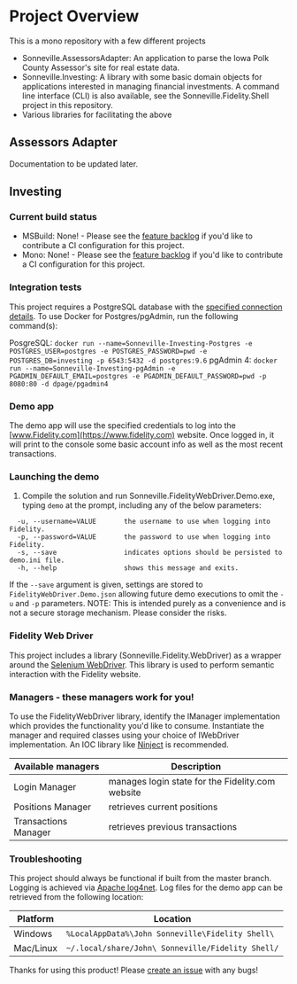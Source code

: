 # Project Overview
This is a mono repository with a few different projects
* Sonneville.AssessorsAdapter: An application to parse the Iowa Polk County Assessor's site for real estate data. 
* Sonneville.Investing: A library with some basic domain objects for applications interested in managing financial investments. A command line interface (CLI) is also available, see the Sonneville.Fidelity.Shell project in this repository.
* Various libraries for facilitating the above

## Assessors Adapter
Documentation to be updated later.

## Investing

### Current build status
* MSBuild: None! - Please see the [feature backlog](https://github.com/SonnevilleJ/Investing/tree/master/backlog.md) if you'd like to contribute a CI configuration for this project.
* Mono: None! - Please see the [feature backlog](https://github.com/SonnevilleJ/Investing/tree/master/backlog.md) if you'd like to contribute a CI configuration for this project.

### Integration tests
This project requires a PostgreSQL database with the [specified connection details](https://github.com/SonnevilleJ/Investing/blob/data-storage/Sonneville.Investing.Persistence.IntegrationTest/IntegrationTestConnection.cs). To use Docker for Postgres/pgAdmin, run the following command(s):

PosgreSQL: `docker run --name=Sonneville-Investing-Postgres -e POSTGRES_USER=postgres -e POSTGRES_PASSWORD=pwd -e POSTGRES_DB=investing -p 6543:5432 -d postgres:9.6`
pgAdmin 4: `docker run --name=Sonneville-Investing-pgAdmin -e PGADMIN_DEFAULT_EMAIL=postgres -e PGADMIN_DEFAULT_PASSWORD=pwd -p 8080:80 -d dpage/pgadmin4`

### Demo app
The demo app will use the specified credentials to log into the [www.Fidelity.com](https://www.fidelity.com) website. Once logged in, it will print to the console some basic account info as well as the most recent transactions.

### Launching the demo
1. Compile the solution and run Sonneville.FidelityWebDriver.Demo.exe, typing `demo` at the prompt, including any of the below parameters:
```
  -u, --username=VALUE       the username to use when logging into Fidelity.
  -p, --password=VALUE       the password to use when logging into Fidelity.
  -s, --save                 indicates options should be persisted to demo.ini file.
  -h, --help                 shows this message and exits.
```
If the `--save` argument is given, settings are stored to `FidelityWebDriver.Demo.json` allowing future demo executions to omit the `-u` and `-p` parameters. NOTE: This is intended purely as a convenience and is not a secure storage mechanism. Please consider the risks.

### Fidelity Web Driver
This project includes a library (Sonneville.Fidelity.WebDriver) as a wrapper around the [Selenium WebDriver](http://www.seleniumhq.org/projects/webdriver). This library is used to perform semantic interaction with the Fidelity website.

### Managers - these managers work for you!
To use the FidelityWebDriver library, identify the IManager implementation which provides the functionality you'd like to consume. Instantiate the manager and required classes using your choice of IWebDriver implementation. An IOC library like [Ninject](http://www.ninject.org) is recommended.

Available managers   | Description |
-------------------- | ----------------------------------------------------
Login Manager        | manages login state for the Fidelity.com website
Positions Manager    | retrieves current positions
Transactions Manager | retrieves previous transactions

### Troubleshooting
This project should always be functional if built from the master branch. Logging is achieved via [Apache log4net](https://logging.apache.org/log4net). Log files for the demo app can be retrieved from the following location:

Platform  | Location
----------|-------------------------------------------------------
Windows   | `%LocalAppData%\John Sonneville\Fidelity Shell\`
Mac/Linux | `~/.local/share/John\ Sonneville/Fidelity Shell/`

Thanks for using this product! Please [create an issue](https://github.com/SonnevilleJ/Investing/issues/new) with any bugs!
